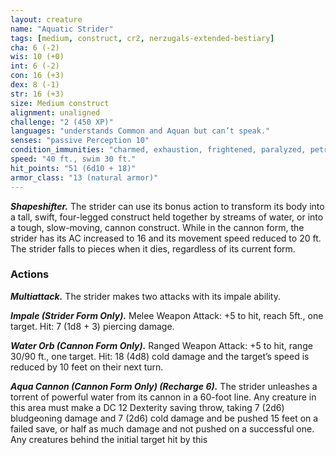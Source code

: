 ```yaml
---
layout: creature
name: "Aquatic Strider"
tags: [medium, construct, cr2, nerzugals-extended-bestiary]
cha: 6 (-2)
wis: 10 (+0)
int: 6 (-2)
con: 16 (+3)
dex: 8 (-1)
str: 16 (+3)
size: Medium construct
alignment: unaligned
challenge: "2 (450 XP)"
languages: "understands Common and Aquan but can’t speak."
senses: "passive Perception 10"
condition_immunities: "charmed, exhaustion, frightened, paralyzed, petrified, poisoned"
speed: "40 ft., swim 30 ft."
hit_points: "51 (6d10 + 18)"
armor_class: "13 (natural armor)"
---
```


***Shapeshifter.*** The strider can use its bonus action to
transform its body into a tall, swift, four-legged
construct held together by streams of water, or into
a tough, slow-moving, cannon construct. While in
the cannon form, the strider has its AC increased to
16 and its movement speed reduced to 20 ft. The
strider falls to pieces when it dies, regardless of its
current form.

### Actions

***Multiattack.*** The strider makes two attacks with its
impale ability.

***Impale (Strider Form Only).*** Melee Weapon Attack: +5 to hit, reach 5ft., one target. Hit: 7 (1d8 + 3)
piercing damage.

***Water Orb (Cannon Form Only).*** Ranged Weapon
Attack: +5 to hit, range 30/90 ft., one target. Hit:
18 (4d8) cold damage and the target’s speed is
reduced by 10 feet on their next turn.

***Aqua Cannon (Cannon Form Only) (Recharge 6).*** The
strider unleashes a torrent of powerful water from
its cannon in a 60-foot line. Any creature in this
area must make a DC 12 Dexterity saving throw,
taking 7 (2d6) bludgeoning damage and 7 (2d6)
cold damage and be pushed 15 feet on a failed
save, or half as much damage and not pushed on a
successful one. Any creatures behind the initial
target hit by this
